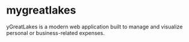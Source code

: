 # mygreatlakes
yGreatLakes is a modern web application built to manage and visualize personal or business-related expenses.
